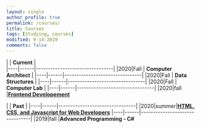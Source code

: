 ```yaml
---
layout: single
author_profile: true
permalink: /courses/
title: Courses
tags: [Studying, courses]
modified: 9-14-2019
comments: false
---
```



|           | **Current**                    |     
|----|------|--------------------------------|
|2020|Fall  | **Computer Architect** |
|----|------|--------------------------------|
|2020|Fall  | **Data Structures** |
|----|------|--------------------------------|
|2020|Fall  | **Computer Lab** |
|----|------|--------------------------------|
|2020|fall  |**<a target="_blank" href="https://quera.ir/college/land/college/6092/%D8%A2%D9%85%D9%88%D8%B2%D8%B4-%D9%BE%D8%B1%D9%88%DA%98%D9%87-%D9%85%D8%AD%D9%88%D8%B1-%D8%B7%D8%B1%D8%A7%D8%AD%DB%8C-%D9%88%D8%A8-(Front-End)">Frontend Developement</a>**


|           | **Past**                       |
|----|------|--------------------------------|
|2020|summer|**<a target="_blank" href="https://www.coursera.org/learn/html-css-javascript-for-web-developers">HTML, CSS, and Javascript for Web Developers</a>**
|----|------|--------------------------------|
|2019|fall  |**Advanced Programming - C#**  

